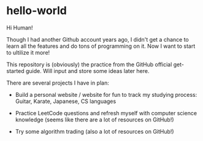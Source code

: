 # hello-world
Hi Human!

Though I had another Github account years ago, I didn't get a chance to learn all the features and do tons of programming on it. Now I want to start to ultilize it more!

This repository is (obviously) the practice from the GitHub official get-started guide. Will input and store some ideas later here.

There are several projects I have in plan:

- Build a personal website / website for fun to track my studying process: Guitar, Karate, Japanese, CS languages

- Practice LeetCode questions and refresh myself with computer science knowledge (seems like there are a lot of resources on GitHub!)

- Try some algorithm trading (also a lot of resources on GitHub!)
